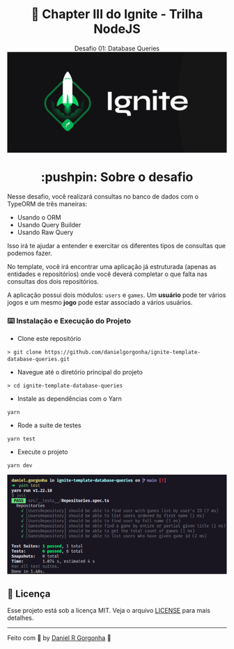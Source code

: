 <h1 align="center">🚀 Chapter III do Ignite - Trilha NodeJS</h1>
<p align="center">
  Desafio 01: Database Queries
  <br>
  <img align="center" alialt="Ignite" src="./assets/ignite.png" />
</p>
<h1 align="center">:pushpin: Sobre o desafio</h1>
Nesse desafio, você realizará consultas no banco de dados com o TypeORM de três maneiras:

- Usando o ORM
- Usando Query Builder
- Usando Raw Query

Isso irá te ajudar a entender e exercitar os diferentes tipos de consultas que podemos fazer.

No template, você irá encontrar uma aplicação já estruturada (apenas as entidades e repositórios) onde você deverá completar o que falta nas consultas dos dois repositórios.

A aplicação possui dois módulos: `users` e `games`. Um **usuário** pode ter vários jogos e um mesmo **jogo** pode estar associado a vários usuários.

### :keyboard: Instalação e Execução do Projeto

- Clone este repositório

```
> git clone https://github.com/danielgorgonha/ignite-template-database-queries.git
```

- Navegue até o diretório principal do projeto

```
> cd ignite-template-database-queries
```

- Instale as dependências com o Yarn

```
yarn
```

- Rode a suite de testes

```
yarn test
```

- Execute o projeto

```
yarn dev
```

<p align="center">
  <img src="./assets/test.png">
</p>

## :memo: Licença

Esse projeto está sob a licença MIT. Veja o arquivo [LICENSE](https://github.com/git/git-scm.com/blob/master/MIT-LICENSE.txt) para mais detalhes.

---

Feito com 💜 by <a href="https://www.linkedin.com/in/danielgorgonha/">Daniel R Gorgonha</a> :wave:
